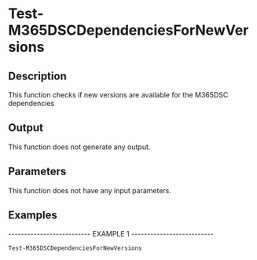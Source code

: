 ﻿# Test-M365DSCDependenciesForNewVersions

## Description

This function checks if new versions are available for the M365DSC dependencies

## Output

This function does not generate any output.

## Parameters

This function does not have any input parameters.
## Examples

-------------------------- EXAMPLE 1 --------------------------

`Test-M365DSCDependenciesForNewVersions`



